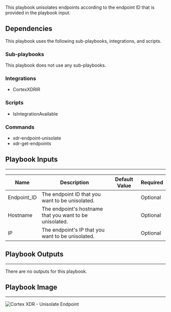 This playbook unisolates endpoints according to the endpoint ID that is provided in the playbook input.

## Dependencies
This playbook uses the following sub-playbooks, integrations, and scripts.

### Sub-playbooks
This playbook does not use any sub-playbooks.

### Integrations
* CortexXDRIR

### Scripts
* IsIntegrationAvailable

### Commands
* xdr-endpoint-unisolate
* xdr-get-endpoints

## Playbook Inputs
---

| **Name** | **Description** | **Default Value** | **Required** |
| --- | --- | --- | --- |
| Endpoint_ID | The endpoint ID that you want to be unisolated. |  | Optional |
| Hostname | The endpoint's hostname that you want to be unisolated. |  | Optional |
| IP | The endpoint's IP that you want to be unisolated. |  | Optional |

## Playbook Outputs
---
There are no outputs for this playbook.

## Playbook Image
---
![Cortex XDR - Unisolate Endpoint](../doc_files/Cortex_XDR_-_Unisolate_Endpoint6_2.png)